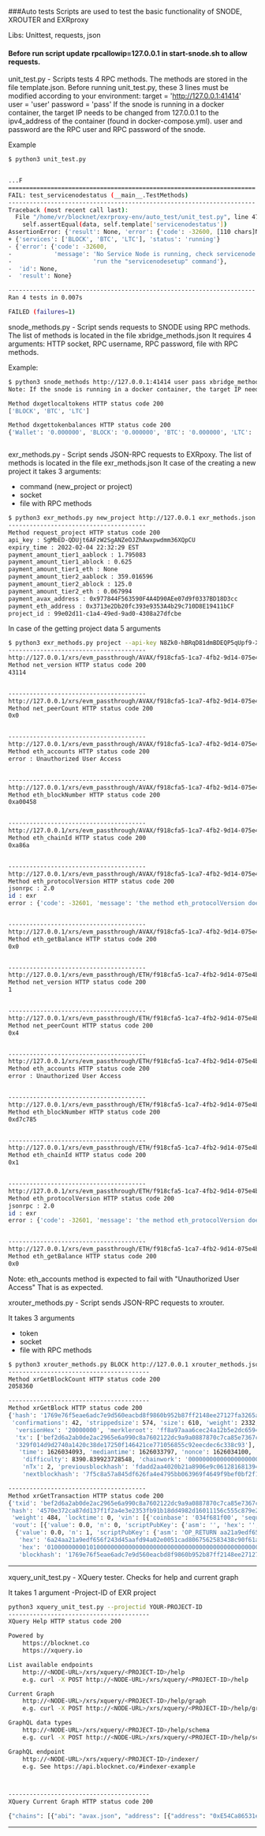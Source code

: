 ###Auto tests
Scripts are used to test the basic functionality of SNODE, XROUTER and EXRproxy 

Libs: Unittest, requests, json

#### Before run script update rpcallowip=127.0.0.1 in start-snode.sh to allow requests.

unit_test.py - Scripts tests 4 RPC methods.
The methods are stored in the file template.json.
Before running unit_test.py, these 3 lines must be modified according to your environment:
    target = 'http://127.0.0.1:41414'
    user = 'user'
    password = 'pass'
If the snode is running in a docker container, the target IP needs to be changed from 127.0.0.1 to the ipv4_address of the container (found in docker-compose.yml).
user and password are the RPC user and RPC password of the snode.

Example
```bash
$ python3 unit_test.py


...F
======================================================================
FAIL: test_servicenodestatus (__main__.TestMethods)
----------------------------------------------------------------------
Traceback (most recent call last):
  File "/home/vr/blocknet/exrproxy-env/auto_test/unit_test.py", line 47, in test_servicenodestatus
    self.assertEqual(data, self.template['servicenodestatus'])
AssertionError: {'result': None, 'error': {'code': -32600, [110 chars]None} != {'status': 'running', 'services': ['BLOCK', 'BTC', 'LTC']}
+ {'services': ['BLOCK', 'BTC', 'LTC'], 'status': 'running'}
- {'error': {'code': -32600,
-            'message': 'No Service Node is running, check servicenode.conf or '
-                       'run the "servicenodesetup" command'},
-  'id': None,
-  'result': None}

----------------------------------------------------------------------
Ran 4 tests in 0.007s

FAILED (failures=1)


```

snode_methods.py - Script sends requests to SNODE using RPC methods. 
The list of methods is located in the file xbridge_methods.json
It requires 4 arguments: HTTP socket, RPC username, RPC password, file with RPC methods.

Example:
```bash
$ python3 snode_methods http://127.0.0.1:41414 user pass xbridge_methods.json
Note: If the snode is running in a docker container, the target IP needs to be changed from 127.0.0.1 to the ipv4_address of the container (found in docker-compose.yml).

Method dxgetlocaltokens HTTP status code 200
['BLOCK', 'BTC', 'LTC'] 

Method dxgettokenbalances HTTP status code 200
{'Wallet': '0.000000', 'BLOCK': '0.000000', 'BTC': '0.000000', 'LTC': '0.000000'}



```

exr_methods.py - Script sends JSON-RPC requests to EXRpoxy. 
The list of methods is located in the file exr_methods.json
It case of the creating a new project it takes 3 arguments:

- command (new_project or project)
- socket
- file with RPC methods

```bash
$ python3 exr_methods.py new_project http://127.0.0.1 exr_methods.json 
---------------------------------------
Method request_project HTTP status code 200
api_key : SgMbED-QDUjt6AFzW2SgANZeOJZhAwxpwdmm36XQpCU
expiry_time : 2022-02-04 22:32:29 EST
payment_amount_tier1_aablock : 1.795083
payment_amount_tier1_ablock : 0.625
payment_amount_tier1_eth : None
payment_amount_tier2_aablock : 359.016596
payment_amount_tier2_ablock : 125.0
payment_amount_tier2_eth : 0.067994
payment_avax_address : 0x977844F563590F4A4D90AEe07d9f0337BD18D3cc
payment_eth_address : 0x3713e2Db20fc393e9353A4b29c710D8E19411bCF
project_id : 99e02d11-c1a4-49ed-9ad0-4308a27dfcbe

```

In case of the getting project data 5 arguments

```bash
$ python3 exr_methods.py project --api-key N8Zk0-hBRqD81dmBDEQP5qUpf9-XKz5eVPcstPkr8C0 --project-id 6228e1ed-1c78-40ca-9813-421d0fdfbfcf  http://127.0.0.1 exr_methods.json
---------------------------------------
http://127.0.0.1/xrs/evm_passthrough/AVAX/f918cfa5-1ca7-4fb2-9d14-075e4b75d5fd/ext/bc/C/rpc
Method net_version HTTP status code 200
43114


---------------------------------------
http://127.0.0.1/xrs/evm_passthrough/AVAX/f918cfa5-1ca7-4fb2-9d14-075e4b75d5fd/ext/bc/C/rpc
Method net_peerCount HTTP status code 200
0x0


---------------------------------------
http://127.0.0.1/xrs/evm_passthrough/AVAX/f918cfa5-1ca7-4fb2-9d14-075e4b75d5fd/ext/bc/C/rpc
Method eth_accounts HTTP status code 200
error : Unauthorized User Access


---------------------------------------
http://127.0.0.1/xrs/evm_passthrough/AVAX/f918cfa5-1ca7-4fb2-9d14-075e4b75d5fd/ext/bc/C/rpc
Method eth_blockNumber HTTP status code 200
0xa00458


---------------------------------------
http://127.0.0.1/xrs/evm_passthrough/AVAX/f918cfa5-1ca7-4fb2-9d14-075e4b75d5fd/ext/bc/C/rpc
Method eth_chainId HTTP status code 200
0xa86a


---------------------------------------
http://127.0.0.1/xrs/evm_passthrough/AVAX/f918cfa5-1ca7-4fb2-9d14-075e4b75d5fd/ext/bc/C/rpc
Method eth_protocolVersion HTTP status code 200
jsonrpc : 2.0
id : exr
error : {'code': -32601, 'message': 'the method eth_protocolVersion does not exist/is not available'}


---------------------------------------
http://127.0.0.1/xrs/evm_passthrough/AVAX/f918cfa5-1ca7-4fb2-9d14-075e4b75d5fd/ext/bc/C/rpc
Method eth_getBalance HTTP status code 200
0x0


---------------------------------------
http://127.0.0.1/xrs/evm_passthrough/ETH/f918cfa5-1ca7-4fb2-9d14-075e4b75d5fd
Method net_version HTTP status code 200
1


---------------------------------------
http://127.0.0.1/xrs/evm_passthrough/ETH/f918cfa5-1ca7-4fb2-9d14-075e4b75d5fd
Method net_peerCount HTTP status code 200
0x4


---------------------------------------
http://127.0.0.1/xrs/evm_passthrough/ETH/f918cfa5-1ca7-4fb2-9d14-075e4b75d5fd
Method eth_accounts HTTP status code 200
error : Unauthorized User Access


---------------------------------------
http://127.0.0.1/xrs/evm_passthrough/ETH/f918cfa5-1ca7-4fb2-9d14-075e4b75d5fd
Method eth_blockNumber HTTP status code 200
0xd7c785


---------------------------------------
http://127.0.0.1/xrs/evm_passthrough/ETH/f918cfa5-1ca7-4fb2-9d14-075e4b75d5fd
Method eth_chainId HTTP status code 200
0x1


---------------------------------------
http://127.0.0.1/xrs/evm_passthrough/ETH/f918cfa5-1ca7-4fb2-9d14-075e4b75d5fd
Method eth_protocolVersion HTTP status code 200
jsonrpc : 2.0
id : exr
error : {'code': -32601, 'message': 'the method eth_protocolVersion does not exist/is not available'}


---------------------------------------
http://127.0.0.1/xrs/evm_passthrough/ETH/f918cfa5-1ca7-4fb2-9d14-075e4b75d5fd
Method eth_getBalance HTTP status code 200
0x0


```
Note: eth_accounts method is expected to fail with "Unauthorized User Access" That is as expected.

xrouter_methods.py - Script sends JSON-RPC requests to xrouter.

It takes 3 arguments

- token
- socket
- file with RPC methods
```bash
$ python3 xrouter_methods.py BLOCK http://127.0.0.1 xrouter_methods.json 
----------------------------------------
Method xrGetBlockCount HTTP status code 200
2058360

----------------------------------------
Method xrGetBlock HTTP status code 200
{'hash': '1769e76f5eae6adc7e9d560eacbd8f9860b952b87ff2148ee27127fa3265aa67',
 'confirmations': 42, 'strippedsize': 574, 'size': 610, 'weight': 2332, 'height': 2058319, 'version': 536870912,
  'versionHex': '20000000', 'merkleroot': 'ff8a97aaa6cec24a12b5e2dc659499b4abdbf1961076f5e18c6335a85d0f02ac', 
  'tx': ['bef2d6a2ab0de2ac2965e6a990c8a7602122dc9a9a0887870c7ca85e7367c895', 
  '329f014d9d2740a1420c38de17250f146421ce771056855c92eecdec6c338c93'],
   'time': 1626034093, 'mediantime': 1626033797, 'nonce': 1626034100, 'bits': '1b07cf70',
    'difficulty': 8390.839923728548, 'chainwork': '0000000000000000000000000000000000000000000000069fa98d424a9ed5ed', 
    'nTx': 2, 'previousblockhash': 'fdadd2aa4020b21a8906e9c061281681394db3810ef59b2b413ada42cae85670', 
    'nextblockhash': '7f5c8a57a845df626fa4e4795bb063969f4649f9bef0bf2f1b05c7ca92f462b5'}

---------------------------------------
Method xrGetTransaction HTTP status code 200
{'txid': 'bef2d6a2ab0de2ac2965e6a990c8a7602122dc9a9a0887870c7ca85e7367c895', 
'hash': '4570e372ca87dd137f1f2a4e3e2353fb91b18dd4982d16011156c555c879e2b3', 'version': 1, 'size': 148, 'vsize': 121,
 'weight': 484, 'locktime': 0, 'vin': [{'coinbase': '034f681f00', 'sequence': 4294967295}], 
 'vout': [{'value': 0.0, 'n': 0, 'scriptPubKey': {'asm': '', 'hex': '', 'type': 'nonstandard'}},
  {'value': 0.0, 'n': 1, 'scriptPubKey': {'asm': 'OP_RETURN aa21a9edf656f243d45aafd94a02e0051cad8067562583438c90f61ae3a03ce8222523d7',
   'hex': '6a24aa21a9edf656f243d45aafd94a02e0051cad8067562583438c90f61ae3a03ce8222523d7', 'type': 'nulldata'}}], 
   'hex': '010000000001010000000000000000000000000000000000000000000000000000000000000000ffffffff05034f681f00ffffffff020000000000000000000000000000000000266a24aa21a9edf656f243d45aafd94a02e0051cad8067562583438c90f61ae3a03ce8222523d70120000000000000000000000000000000000000000000000000000000000000000000000000', 
   'blockhash': '1769e76f5eae6adc7e9d560eacbd8f9860b952b87ff2148ee27127fa3265aa67', 'confirmations': 42, 'time': 1626034093, 'blocktime': 1626034093}
```
----------------------------

xquery_unit_test.py - XQuery tester. Checks for help and current graph

It takes 1 argument
-Project-ID of EXR project

```bash
python3 xquery_unit_test.py --projectid YOUR-PROJECT-ID
----------------------------------------
XQuery Help HTTP status code 200

Powered by
    https://blocknet.co
    https://xquery.io

List available endpoints
    http://<NODE-URL>/xrs/xquery/<PROJECT-ID>/help
    e.g. curl -X POST http://<NODE-URL>/xrs/xquery/<PROJECT-ID>/help 

Current Graph
    http://<NODE-URL>/xrs/xquery/<PROJECT-ID>/help/graph
    e.g. curl -X POST http://<NODE-URL>/xrs/xquery/<PROJECT-ID>/help/graph | jq

GraphQL data types
    http://<NODE-URL>/xrs/xquery/<PROJECT-ID>/help/schema
    e.g. curl -X POST http://<NODE-URL>/xrs/xquery/<PROJECT-ID>/help/schema

GraphQL endpoint
    http://<NODE-URL>/xrs/xquery/<PROJECT-ID>/indexer/
    e.g. See https://api.blocknet.co/#indexer-example



----------------------------------------
XQuery Current Graph HTTP status code 200

{"chains": [{"abi": "avax.json", "address": [{"address": "0xE54Ca86531e17Ef3616d22Ca28b0D458b6C89106", "name": "Pangolin_Router"}], "historical": [{"fromBlock": "6800000"}], "name": "AVAX", "query": [{"name": "Swap"}]}, {"abi": "eth.json", "address": [{"address": "0x7a250d5630B4cF539739dF2C5dAcb4c659F2488D", "name": "Uniswap_Router_v2"}, {"address": "0xe592427a0aece92de3edee1f18e0157c05861564", "name": "Uniswap_Router_v3"}], "historical": [{"fromBlock": "13600000"}], "name": "ETH", "query": [{"name": "Swap"}]}], "endpoint": "/indexer", "graph": "AVAX_ETH"}
```
----------------------------
